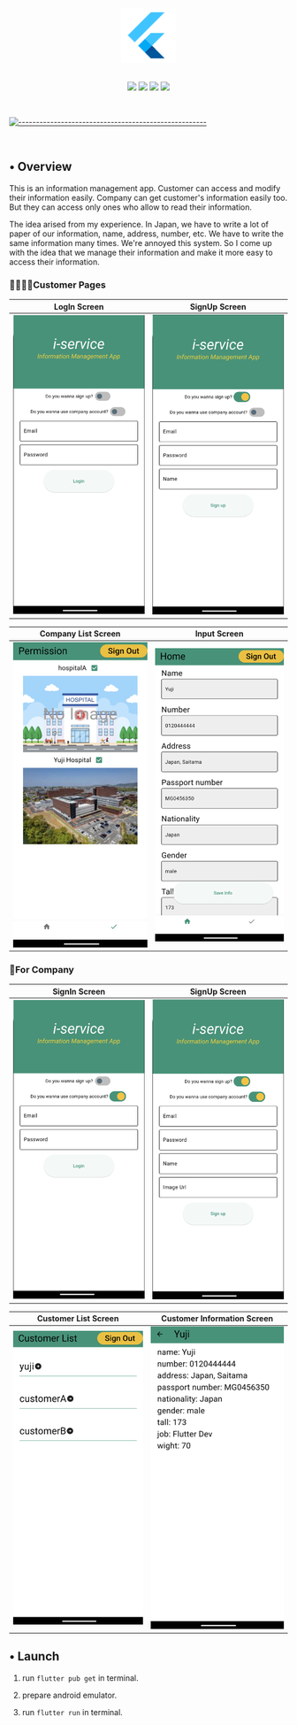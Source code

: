 <p align="center">
  <br />
  <img width="100" src="./assets/images/flutter_logo.png" alt="ETH Logo" width="400" height="100">
  <br/>
  <br />
  <p align="center">
<img src="https://img.shields.io/badge/Flutter-3.0.1-blue?logo=flutter"/>
<img src="https://img.shields.io/badge/provider-6.0.5-blue"/>
<img src="https://img.shields.io/badge/Firebase-2.13.0-blue?logo=firebase"/>
<img src="https://img.shields.io/badge/-dart-blue?logo=dart"/>
</p>

<br/>

[![-----------------------------------------------------](https://raw.githubusercontent.com/andreasbm/readme/master/assets/lines/colored.png)](#table-of-contents)

<br/>

## • Overview

This is an information management app. Customer can access and modify their information easily. Company can get customer's information easily too. But they can access only ones who allow to read their information.

The idea arised from my experience. In Japan, we have to write a lot of paper of our information, name, address, number, etc. We have to write the same information many times. We're annoyed this system. So I come up with the idea that we manage their information and make it more easy to access their information.

### 👨‍👩‍👦‍👦Customer Pages

LogIn Screen               |  SignUp Screen     
:-------------------------:|:-------------------------:
![](assets/images/home.png)|![](assets/images/sign-up-customer.png)



Company List Screen |  Input Screen
:-------------------------:|:-------------------------:
![](assets/images/hospital.png)|![](assets/images/input.png)



### 🕋For Company

SignIn Screen |  SignUp Screen
:-------------------------:|:-------------------------:
![](assets/images/sign-in-company.png)|![](assets/images/sign-up-company.png)


Customer List Screen |  Customer Information Screen
:-------------------------:|:-------------------------:
![](assets/images/custoer-list.png)|![](assets/images/individual.png)


## • Launch

1. run `flutter pub get` in terminal.

2. prepare android emulator.

3. run `flutter run` in terminal.